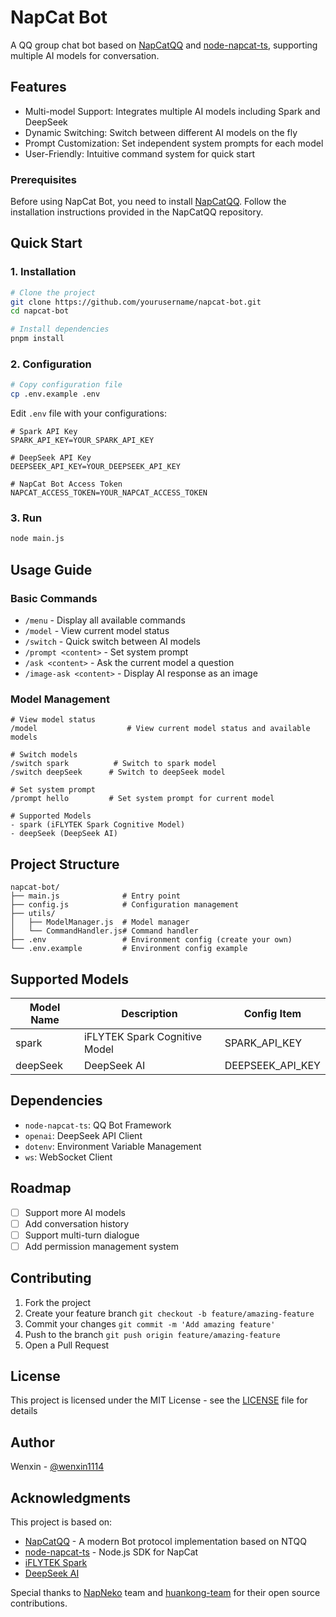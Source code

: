 # NapCat Bot

A QQ group chat bot based on [NapCatQQ](https://github.com/NapNeko/NapCatQQ) and [node-napcat-ts](https://github.com/huankong-team/node-napcat-ts), supporting multiple AI models for conversation.

## Features

- Multi-model Support: Integrates multiple AI models including Spark and DeepSeek
- Dynamic Switching: Switch between different AI models on the fly
- Prompt Customization: Set independent system prompts for each model
- User-Friendly: Intuitive command system for quick start

### Prerequisites
Before using NapCat Bot, you need to install [NapCatQQ](https://github.com/NapNeko/NapCatQQ). Follow the installation instructions provided in the NapCatQQ repository.

## Quick Start

### 1. Installation
```bash
# Clone the project
git clone https://github.com/yourusername/napcat-bot.git
cd napcat-bot

# Install dependencies
pnpm install
```

### 2. Configuration
```bash
# Copy configuration file
cp .env.example .env
```

Edit `.env` file with your configurations:
```env
# Spark API Key
SPARK_API_KEY=YOUR_SPARK_API_KEY

# DeepSeek API Key
DEEPSEEK_API_KEY=YOUR_DEEPSEEK_API_KEY

# NapCat Bot Access Token
NAPCAT_ACCESS_TOKEN=YOUR_NAPCAT_ACCESS_TOKEN
```

### 3. Run
```bash
node main.js
```

## Usage Guide

### Basic Commands
- `/menu` - Display all available commands
- `/model` - View current model status
- `/switch` - Quick switch between AI models
- `/prompt <content>` - Set system prompt
- `/ask <content>` - Ask the current model a question
- `/image-ask <content>` - Display AI response as an image

### Model Management
```
# View model status
/model                    # View current model status and available models

# Switch models
/switch spark          # Switch to spark model
/switch deepSeek      # Switch to deepSeek model

# Set system prompt
/prompt hello         # Set system prompt for current model

# Supported Models
- spark (iFLYTEK Spark Cognitive Model)
- deepSeek (DeepSeek AI)
```

## Project Structure
```
napcat-bot/
├── main.js              # Entry point
├── config.js            # Configuration management
├── utils/
│   ├── ModelManager.js  # Model manager
│   └── CommandHandler.js# Command handler
├── .env                 # Environment config (create your own)
└── .env.example         # Environment config example
```

## Supported Models

| Model Name | Description | Config Item |
|------------|-------------|-------------|
| spark | iFLYTEK Spark Cognitive Model | SPARK_API_KEY |
| deepSeek | DeepSeek AI | DEEPSEEK_API_KEY |

## Dependencies

- `node-napcat-ts`: QQ Bot Framework
- `openai`: DeepSeek API Client
- `dotenv`: Environment Variable Management
- `ws`: WebSocket Client

## Roadmap

- [ ] Support more AI models
- [ ] Add conversation history
- [ ] Support multi-turn dialogue
- [ ] Add permission management system

## Contributing

1. Fork the project
2. Create your feature branch `git checkout -b feature/amazing-feature`
3. Commit your changes `git commit -m 'Add amazing feature'`
4. Push to the branch `git push origin feature/amazing-feature`
5. Open a Pull Request

## License

This project is licensed under the MIT License - see the [LICENSE](../LICENSE) file for details

## Author

Wenxin - [@wenxin1114](https://github.com/wenxin1114)

## Acknowledgments

This project is based on:

- [NapCatQQ](https://github.com/NapNeko/NapCatQQ) - A modern Bot protocol implementation based on NTQQ
- [node-napcat-ts](https://github.com/huankong-team/node-napcat-ts) - Node.js SDK for NapCat
- [iFLYTEK Spark](https://xinghuo.xfyun.cn/)
- [DeepSeek AI](https://deepseek.com/)

Special thanks to [NapNeko](https://github.com/NapNeko) team and [huankong-team](https://github.com/huankong-team) for their open source contributions. 